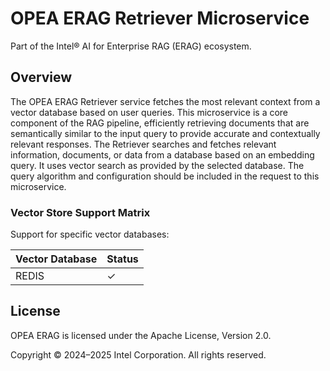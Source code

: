 # OPEA ERAG Retriever Microservice

Part of the Intel® AI for Enterprise RAG (ERAG) ecosystem.

## Overview

The OPEA ERAG Retriever service fetches the most relevant context from a vector database based on user queries. This microservice is a core component of the RAG pipeline, efficiently retrieving documents that are semantically similar to the input query to provide accurate and contextually relevant responses.
The Retriever searches and fetches relevant information, documents, or data from a database based on an embedding query. It uses vector search as provided by the selected database. The query algorithm and configuration should be included in the request to this microservice.

### Vector Store Support Matrix

Support for specific vector databases:

| Vector Database |  Status   |
| ----------------| --------- |
| REDIS           | &#x2713;  |

## License

OPEA ERAG is licensed under the Apache License, Version 2.0.

Copyright © 2024–2025 Intel Corporation. All rights reserved.